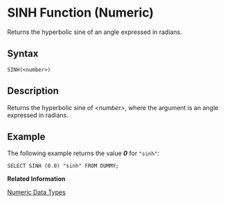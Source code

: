 <!-- loio20e7c25e751910148a11981903397e9c -->

# SINH Function \(Numeric\)

Returns the hyperbolic sine of an angle expressed in radians.



<a name="loio20e7c25e751910148a11981903397e9c__sql_function_sinh_1sql_function_sinh_syntax"/>

## Syntax

```
SINH(<number>)
```



<a name="loio20e7c25e751910148a11981903397e9c__sql_function_sinh_1sql_function_sinh_description"/>

## Description

Returns the hyperbolic sine of *<number\>*, where the argument is an angle expressed in radians.



<a name="loio20e7c25e751910148a11981903397e9c__sql_function_sinh_1sql_function_sinh_examples"/>

## Example

The following example returns the value ***0*** for `"sinh"`:

```
SELECT SINH (0.0) "sinh" FROM DUMMY;
```

**Related Information**  


[Numeric Data Types](../numeric-data-types-4ee2f26.md "Numeric data types are used to store numeric information.")

